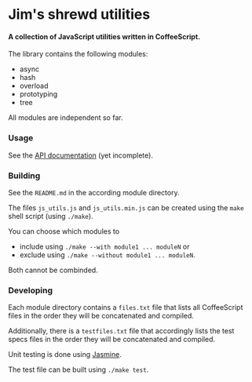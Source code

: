 # Jim's shrewd utilities

#### A collection of JavaScript utilities written in CoffeeScript.


The library contains the following modules:

- async
- hash
- overload
- prototyping
- tree

All modules are independent so far.

### Usage

See the [API documentation](http://jneuendorf.github.io/js_utils/) (yet incomplete).

### Building

See the `README.md` in the according module directory.

The files `js_utils.js` and `js_utils.min.js` can be created using the `make` shell script (using `./make`).

You can choose which modules to

- include using `./make --with module1 ... moduleN` or
- exclude using `./make --without module1 ... moduleN`.

Both cannot be combinded.


### Developing

Each module directory contains a `files.txt` file that lists all CoffeeScript files in the order they will be concatenated and compiled.

Additionally, there is a `testfiles.txt` file that accordingly lists the test specs files in the order they will be concatenated and compiled.

Unit testing is done using [Jasmine](https://jasmine.github.io/).

The test file can be built using `./make test`.
